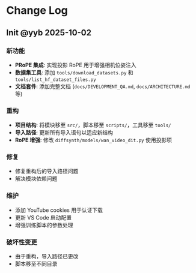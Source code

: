 # Change Log

## Init @yyb 2025-10-02

### 新功能
- **PRoPE 集成**: 实现投影 RoPE 用于增强相机位姿注入
- **数据集工具**: 添加 `tools/download_datasets.py` 和 `tools/list_hf_dataset_files.py`
- **文档套件**: 添加完整文档 (`docs/DEVELOPMENT_QA.md`, `docs/ARCHITECTURE.md` 等)

### 重构
- **项目结构**: 将模块移至 `src/`，脚本移至 `scripts/`，工具移至 `tools/`
- **导入路径**: 更新所有导入语句以适应新结构
- **RoPE 增强**: 修改 `diffsynth/models/wan_video_dit.py` 使用投影项

### 修复
- 修复重构后的导入路径问题
- 解决模块依赖问题

### 维护
- 添加 YouTube cookies 用于认证下载
- 更新 VS Code 启动配置
- 增强训练脚本的参数处理

### 破坏性变更
- 由于重构，导入路径已更改
- 脚本移至不同目录